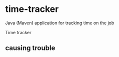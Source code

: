 # time-tracker
Java (Maven) application for tracking time on the job

Time tracker

## causing trouble
